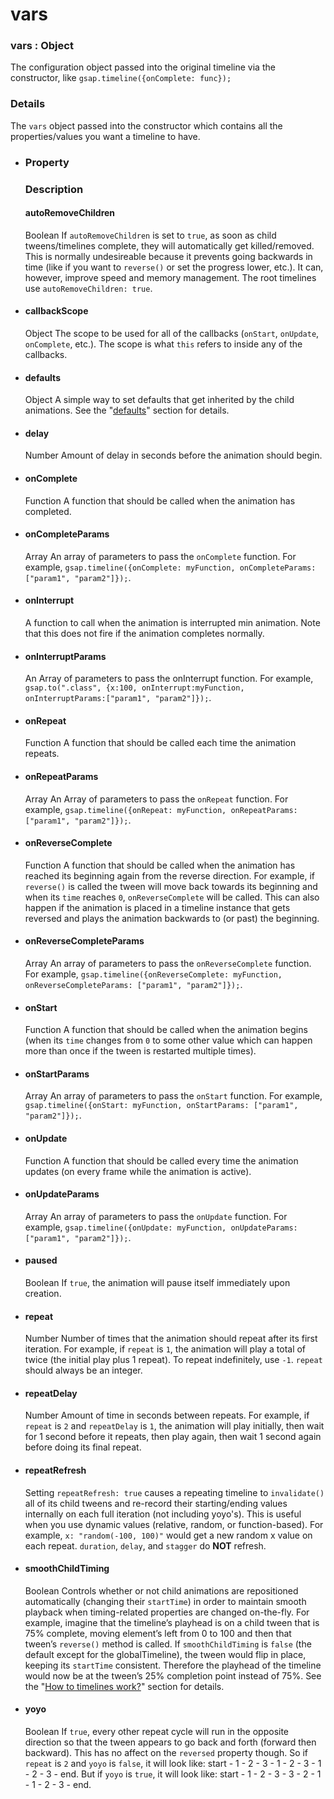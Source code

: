 # vars

### vars : Object

The configuration object passed into the original timeline via the constructor, like `gsap.timeline({onComplete: func});`

### Details[​](#details "Direct link to Details")

The `vars` object passed into the constructor which contains all the properties/values you want a timeline to have.

* ### Property

  ### Description

  #### autoRemoveChildren[](#autoRemoveChildren)

  Boolean If `autoRemoveChildren` is set to `true`, as soon as child tweens/timelines complete, they will automatically get killed/removed. This is normally undesireable because it prevents going backwards in time (like if you want to `reverse()` or set the progress lower, etc.). It can, however, improve speed and memory management. The root timelines use `autoRemoveChildren: true`.

* #### callbackScope[](#callbackScope)

  Object The scope to be used for all of the callbacks (`onStart`, `onUpdate`, `onComplete`, etc.). The scope is what `this` refers to inside any of the callbacks.

* #### defaults[](#defaults)

  Object A simple way to set defaults that get inherited by the child animations. See the "[defaults](https://gsap.com/docs/v3/GSAP/Timeline#setting-defaults)" section for details.

* #### delay[](#delay)

  Number Amount of delay in seconds before the animation should begin.

* #### onComplete[](#onComplete)

  Function A function that should be called when the animation has completed.

* #### onCompleteParams[](#onCompleteParams)

  Array An array of parameters to pass the `onComplete` function. For example, `gsap.timeline({onComplete: myFunction, onCompleteParams: ["param1", "param2"]});`.

* #### onInterrupt[](#onInterrupt)

  A function to call when the animation is interrupted min animation. Note that this does not fire if the animation completes normally.

* #### onInterruptParams[](#onInterruptParams)

  An Array of parameters to pass the onInterrupt function. For example, `gsap.to(".class", {x:100, onInterrupt:myFunction, onInterruptParams:["param1", "param2"]});`.

* #### onRepeat[](#onRepeat)

  Function A function that should be called each time the animation repeats.

* #### onRepeatParams[](#onRepeatParams)

  Array An Array of parameters to pass the `onRepeat` function. For example, `gsap.timeline({onRepeat: myFunction, onRepeatParams: ["param1", "param2"]});`.

* #### onReverseComplete[](#onReverseComplete)

  Function A function that should be called when the animation has reached its beginning again from the reverse direction. For example, if `reverse()` is called the tween will move back towards its beginning and when its `time` reaches `0`, `onReverseComplete` will be called. This can also happen if the animation is placed in a timeline instance that gets reversed and plays the animation backwards to (or past) the beginning.

* #### onReverseCompleteParams[](#onReverseCompleteParams)

  Array An array of parameters to pass the `onReverseComplete` function. For example, `gsap.timeline({onReverseComplete: myFunction, onReverseCompleteParams: ["param1", "param2"]});`.

* #### onStart[](#onStart)

  Function A function that should be called when the animation begins (when its `time` changes from `0` to some other value which can happen more than once if the tween is restarted multiple times).

* #### onStartParams[](#onStartParams)

  Array An array of parameters to pass the `onStart` function. For example, `gsap.timeline({onStart: myFunction, onStartParams: ["param1", "param2"]});`.

* #### onUpdate[](#onUpdate)

  Function A function that should be called every time the animation updates (on every frame while the animation is active).

* #### onUpdateParams[](#onUpdateParams)

  Array An array of parameters to pass the `onUpdate` function. For example, `gsap.timeline({onUpdate: myFunction, onUpdateParams: ["param1", "param2"]});`.

* #### paused[](#paused)

  Boolean If `true`, the animation will pause itself immediately upon creation.

* #### repeat[](#repeat)

  Number Number of times that the animation should repeat after its first iteration. For example, if `repeat` is `1`, the animation will play a total of twice (the initial play plus 1 repeat). To repeat indefinitely, use `-1`. `repeat` should always be an integer.

* #### repeatDelay[](#repeatDelay)

  Number Amount of time in seconds between repeats. For example, if `repeat` is `2` and `repeatDelay` is `1`, the animation will play initially, then wait for 1 second before it repeats, then play again, then wait 1 second again before doing its final repeat.

* #### repeatRefresh[](#repeatRefresh)

  Setting `repeatRefresh: true` causes a repeating timeline to `invalidate()` all of its child tweens and re-record their starting/ending values internally on each full iteration (not including yoyo's). This is useful when you use dynamic values (relative, random, or function-based). For example, `x: "random(-100, 100)"` would get a new random x value on each repeat. `duration`, `delay`, and `stagger` do **NOT** refresh.

* #### smoothChildTiming[](#smoothChildTiming)

  Boolean Controls whether or not child animations are repositioned automatically (changing their `startTime`) in order to maintain smooth playback when timing-related properties are changed on-the-fly. For example, imagine that the timeline’s playhead is on a child tween that is 75% complete, moving element’s left from 0 to 100 and then that tween’s `reverse()` method is called. If `smoothChildTiming` is `false` (the default except for the globalTimeline), the tween would flip in place, keeping its `startTime` consistent. Therefore the playhead of the timeline would now be at the tween’s 25% completion point instead of 75%. See the "[How to timelines work?](https://gsap.com/docs/v3/GSAP/Timeline#mechanics)" section for details.

* #### yoyo[](#yoyo)

  Boolean If `true`, every other repeat cycle will run in the opposite direction so that the tween appears to go back and forth (forward then backward). This has no affect on the `reversed` property though. So if `repeat` is `2` and `yoyo` is `false`, it will look like: start - 1 - 2 - 3 - 1 - 2 - 3 - 1 - 2 - 3 - end. But if `yoyo` is `true`, it will look like: start - 1 - 2 - 3 - 3 - 2 - 1 - 1 - 2 - 3 - end.

